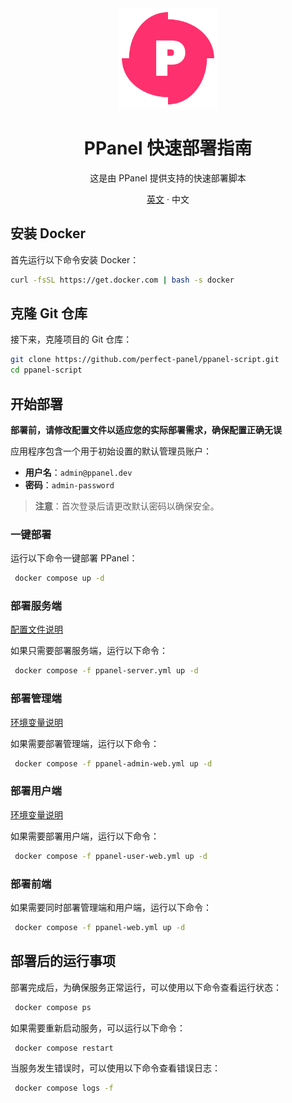 <div align="center">

<img width="160" src="https://raw.githubusercontent.com/perfect-panel/ppanel-assets/refs/heads/main/logo.svg">

<h1>PPanel 快速部署指南</h1>

这是由 PPanel 提供支持的快速部署脚本

[英文](./README.md) · 中文

</div>

## 安装 Docker

首先运行以下命令安装 Docker：

```sh
curl -fsSL https://get.docker.com | bash -s docker
```

## 克隆 Git 仓库

接下来，克隆项目的 Git 仓库：

```sh
git clone https://github.com/perfect-panel/ppanel-script.git
cd ppanel-script
```

## 开始部署

**部署前，请修改配置文件以适应您的实际部署需求，确保配置正确无误**

应用程序包含一个用于初始设置的默认管理员账户：

- **用户名**：`admin@ppanel.dev`
- **密码**：`admin-password`

> **注意**：首次登录后请更改默认密码以确保安全。

### 一键部署

运行以下命令一键部署 PPanel：

```sh
 docker compose up -d
```

### 部署服务端

[配置文件说明](https://docs.ppanel.dev/zh-CN/docs/server#%E4%BF%AE%E6%94%B9%E9%85%8D%E7%BD%AE%E6%96%87%E4%BB%B6)

如果只需要部署服务端，运行以下命令：

```sh
 docker compose -f ppanel-server.yml up -d
```

### 部署管理端

[环境变量说明](https://docs.ppanel.dev/zh-CN/docs/admin#%E7%8E%AF%E5%A2%83%E5%8F%98%E9%87%8F)

如果需要部署管理端，运行以下命令：

```sh
 docker compose -f ppanel-admin-web.yml up -d
```

### 部署用户端

[环境变量说明](https://docs.ppanel.dev/zh-CN/docs/user#%E7%8E%AF%E5%A2%83%E5%8F%98%E9%87%8F)

如果需要部署用户端，运行以下命令：

```sh
 docker compose -f ppanel-user-web.yml up -d
```

### 部署前端

如果需要同时部署管理端和用户端，运行以下命令：

```sh
 docker compose -f ppanel-web.yml up -d
```

## 部署后的运行事项

部署完成后，为确保服务正常运行，可以使用以下命令查看运行状态：

```sh
 docker compose ps
```

如果需要重新启动服务，可以运行以下命令：

```sh
 docker compose restart
```

当服务发生错误时，可以使用以下命令查看错误日志：

```sh
 docker compose logs -f
```


